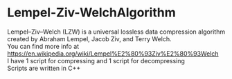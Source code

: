 # Lempel-Ziv-WelchAlgorithm
Lempel–Ziv–Welch (LZW) is a universal lossless data compression algorithm created by Abraham Lempel, Jacob Ziv, and Terry Welch. <br>
You can find more info at https://en.wikipedia.org/wiki/Lempel%E2%80%93Ziv%E2%80%93Welch <br>
I have 1 script for compressing and  1 script for decompressing <br>
Scripts are written in C++
